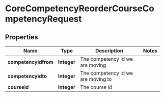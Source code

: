 

# CoreCompetencyReorderCourseCompetencyRequest


## Properties

| Name | Type | Description | Notes |
|------------ | ------------- | ------------- | -------------|
|**competencyidfrom** | **Integer** | The competency id we are moving |  |
|**competencyidto** | **Integer** | The competency id we are moving to |  |
|**courseid** | **Integer** | The course id |  |



